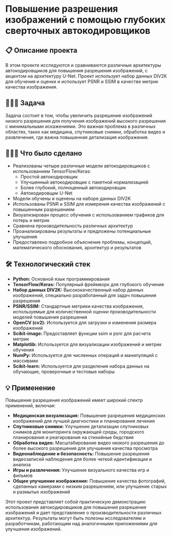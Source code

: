 # Повышение разрешения изображений с помощью глубоких сверточных автокодировщиков

## 📋 Описание проекта
В этом проекте исследуются и сравниваются различные архитектуры автокодировщиков для повышения разрешения изображений, с акцентом на архитектуру U-Net. Проект использует набор данных DIV2K для обучения и оценки и использует PSNR и SSIM в качестве метрик качества изображения.

## 👨🏻‍💻 Задача
Задача состоит в том, чтобы увеличить разрешение изображений низкого разрешения для получения изображений высокого разрешения с минимальными искажениями. Это важная проблема в различных областях, таких как медицина, спутниковые снимки, обработка видео и развлечения, где важна повышенная детализация изображения.

## 🧑🏻‍🔧 Что было сделано
- Реализованы четыре различные модели автокодировщиков с использованием TensorFlow/Keras:
   - Простой автокодировщик
   - Улучшенный автокодировщик с пакетной нормализацией
   - Более глубокий, полноценный автокодировщик
   - Автокодировщик U-Net
- Модели обучены и оценены на наборе данных DIV2K
- Использованы PSNR и SSIM для измерения качества изображений с повышенным разрешением
- Визуализирован процесс обучения с использованием графиков для потерь и метрик
- Сравнена производительность различных архитектур
- Проанализированы результаты и предложены потенциальные улучшения
- Предоставлено подробное объяснение проблемы, концепций, математического обоснования, архитектур и результатов

## 🛠️ Технологический стек
- **Python:** Основной язык программирования
- **TensorFlow/Keras:** Популярный фреймворк для глубокого обучения
- **Набор данных DIV2K:** Высококачественный набор данных изображений, специально разработанный для задач повышения разрешения
- **PSNR/SSIM:** Стандартные метрики качества изображения, используемые для количественной оценки производительности моделей повышения разрешения
- **OpenCV (cv2):** Используется для загрузки и изменения размера изображений
- **Scikit-image:** Предоставляет функции ssim и psnr для расчета метрик
- **Matplotlib:** Используется для визуализации изображений и метрик обучения
- **NumPy:** Используется для численных операций и манипуляций с массивами
- **Scikit-learn:** Используется для разделения набора данных на обучающие, проверочные и тестовые наборы

## 💡 Применение
Повышение разрешения изображений имеет широкий спектр применений, включая:
- **Медицинская визуализация:** Повышение разрешения медицинских изображений для лучшей диагностики и планирования лечения
- **Спутниковые снимки:** Улучшение детализации спутниковых снимков для мониторинга окружающей среды, городского планирования и реагирования на стихийные бедствия
- **Обработка видео:** Масштабирование видео низкого разрешения до более высокого разрешения для улучшения качества просмотра
- **Видеонаблюдение и безопасность:** Повышение разрешения видеозаписей наблюдения для более четкой идентификации и анализа
- **Игры и развлечения:** Улучшение визуального качества игр и фильмов
- **Общее улучшение изображения:** Повышение качества фотографий, сделанных камерами с низким разрешением, или улучшение старых и размытых изображений

Этот проект представляет собой практическую демонстрацию использования автокодировщиков для повышения разрешения изображений и дает представление о производительности различных архитектур. Результаты могут быть полезны исследователям и разработчикам, работающим над аналогичными приложениями для улучшения изображений.
